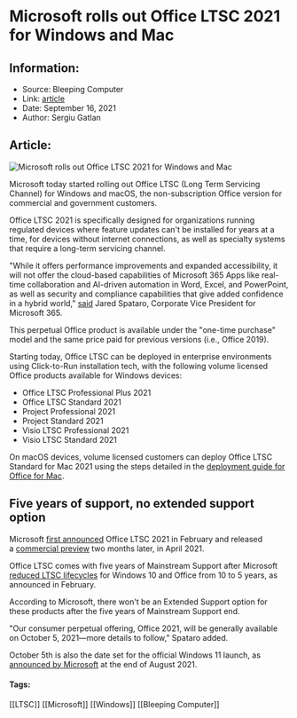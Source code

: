 # Microsoft rolls out Office LTSC 2021 for Windows and Mac
### 

## Information:
+ Source: Bleeping Computer
+ Link: [article](https://www.bleepingcomputer.com/news/microsoft/microsoft-rolls-out-office-ltsc-2021-for-windows-and-mac/)
+ Date: September 16, 2021
+ Author: Sergiu Gatlan


## Article:
![Microsoft rolls out Office LTSC 2021 for Windows and Mac](https://www.bleepstatic.com/content/hl-images/2021/02/10/Office.jpg)


Microsoft today started rolling out Office LTSC (Long Term Servicing Channel) for Windows and macOS, the non-subscription Office version for commercial and government customers.


Office LTSC 2021 is specifically designed for organizations running regulated devices where feature updates can't be installed for years at a time, for devices without internet connections, as well as specialty systems that require a long-term servicing channel.


"While it offers performance improvements and expanded accessibility, it will not offer the cloud-based capabilities of Microsoft 365 Apps like real-time collaboration and AI-driven automation in Word, Excel, and PowerPoint, as well as security and compliance capabilities that give added confidence in a hybrid world," [said](https://www.microsoft.com/en-us/microsoft-365/blog/2021/09/16/office-ltsc-is-now-generally-available/) Jared Spataro, Corporate Vice President for Microsoft 365.


This perpetual Office product is available under the "one-time purchase" model and the same price paid for previous versions (i.e., Office 2019).


Starting today, Office LTSC can be deployed in enterprise environments using Click-to-Run installation tech, with the following volume licensed Office products available for Windows devices:


* Office LTSC Professional Plus 2021
* Office LTSC Standard 2021
* Project Professional 2021
* Project Standard 2021
* Visio LTSC Professional 2021
* Visio LTSC Standard 2021


On macOS devices, volume licensed customers can deploy Office LTSC Standard for Mac 2021 using the steps detailed in the [deployment guide for Office for Mac](https://docs.microsoft.com/en-us/deployoffice/mac/deployment-guide-for-office-for-mac).


Five years of support, no extended support option
-------------------------------------------------


Microsoft [first announced](https://www.bleepingcomputer.com/news/microsoft/microsoft-to-launch-office-2021-and-office-ltsc-later-this-year/) Office LTSC 2021 in February and released a [commercial preview](https://www.bleepingcomputer.com/news/microsoft/microsoft-releases-first-non-subscription-office-2021-ltsc-previews/) two months later, in April 2021. 


Office LTSC comes with five years of Mainstream Support after Microsoft [reduced LTSC lifecycles](https://www.bleepingcomputer.com/news/microsoft/microsoft-cuts-down-windows-10-enterprise-ltsc-support-to-5-years/) for Windows 10 and Office from 10 to 5 years, as announced in February.


According to Microsoft, there won't be an Extended Support option for these products after the five years of Mainstream Support end.


"Our consumer perpetual offering, Office 2021, will be generally available on October 5, 2021—more details to follow," Spataro added.


October 5th is also the date set for the official Windows 11 launch, as [announced by Microsoft](https://www.bleepingcomputer.com/news/microsoft/windows-11-will-be-released-on-october-5th-to-newer-devices/) at the end of August 2021.




#### Tags:
[[LTSC]] [[Microsoft]] [[Windows]] [[Bleeping Computer]]

